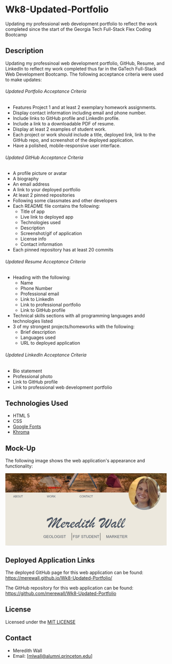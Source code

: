 # Wk8-Updated-Portfolio
Updating my professional web development portfolio to reflect the work completed since the start of the Georgia Tech Full-Stack Flex Coding Bootcamp

## Description
Updating my professinoal web development portfolio, GitHub, Resume, and LinkedIn to reflect my work completed thus far in the GaTech Full-Stack Web Development Bootcamp. The following acceptance criteria were used to make updates:
###### Updated Portfolio Acceptance Criteria

* Features Project 1 and at least 2 exemplary homework assignments.
* Display contact information including email and phone number.
* Include links to GitHub profile and LinkedIn profile.
* Include a link to a downloadable PDF of resume.
* Display at least 2 examples of student work.
* Each project or work should include a title, deployed link, link to the GitHub repo, and screenshot of the deployed application.
* Have a polished, mobile-responsive user interface.
###### Updated GitHub Acceptance Criteria

* A profile picture or avatar
* A biography
* An email address
* A link to your deployed portfolio
* At least 2 pinned repositories
* Following some classmates and other developers
* Each README file contains the following:
    * Title of app
    * Live link to deployed app
    * Technologies used
    * Description
    * Screenshot/gif of application
    * License info
    * Contact information
* Each pinned repository has at least 20 commits

###### Updated Resume Acceptance Criteria

* Heading with the following:
    * Name
    * Phone Number
    * Professional email
    * Link to LinkedIn
    * Link to professional portfolio
    * Link to GitHub profile
* Technical skills sections with all programming languages andd technologies listed
* 3 of my strongest projects/homeworks with the following:
    * Brief description
    * Languages used
    * URL to deployed application
###### Updated LinkedIn Acceptance Criteria

* Bio statement
* Professional photo
* Link to GitHub profile
* Link to professional web development portfolio

## Technologies Used
* HTML 5
* CSS
* [Google Fonts](https://fonts.google.com/)
* [Khroma](http://khroma.co/generator/)

## Mock-Up
The following image shows the web application's appearance and functionality:

![Screenshot of Professional Portfolio](https://github.com/merewall/Wk8-Updated-Portfolio/blob/main/Assets/Images/portfolio-screenshot.PNG) 

## Deployed Application Links

The deployed GitHub page for this web application can be found: 
https://merewall.github.io/Wk8-Updated-Portfolio/

The GitHub repository for this web application can be found:
https://github.com/merewall/Wk8-Updated-Portfolio

## License

Licensed under the [MIT LICENSE](https://github.com/merewall/Wk8-Updated-Portfolio/blob/main/LICENSE)

## Contact

* Meredith Wall
* Email: [mlwall@alumni.princeton.edu]
